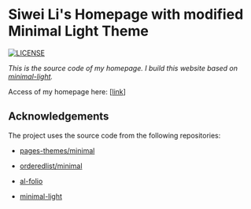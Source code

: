 # Siwei Li's Homepage with modified Minimal Light Theme

[![LICENSE](https://img.shields.io/github/license/yaoyao-liu/minimal-light?style=flat-square&logo=creative-commons&color=EF9421)](https://github.com/yaoyao-liu/minimal-light/blob/main/LICENSE)

*This is the source code of my homepage. I build this website based on [minimal-light](https://github.com/yaoyao-liu/minimal-light).*

Access of my homepage here: [[link](https://hplqaq.github.io/)]

## Acknowledgements

The project uses the source code from the following repositories:

* [pages-themes/minimal](https://github.com/pages-themes/minimal)

* [orderedlist/minimal](https://github.com/orderedlist/minimal)

* [al-folio](https://github.com/alshedivat/al-folio)

* [minimal-light](https://github.com/yaoyao-liu/minimal-light)
